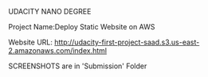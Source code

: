 UDACITY NANO DEGREE


Project Name:Deploy Static Website on AWS


Website URL: http://udacity-first-project-saad.s3.us-east-2.amazonaws.com/index.html


SCREENSHOTS are in 'Submission' Folder
